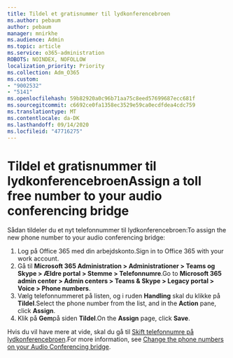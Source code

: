 ```yaml
---
title: Tildel et gratisnummer til lydkonferencebroen
ms.author: pebaum
author: pebaum
manager: mnirkhe
ms.audience: Admin
ms.topic: article
ms.service: o365-administration
ROBOTS: NOINDEX, NOFOLLOW
localization_priority: Priority
ms.collection: Adm_O365
ms.custom:
- "9002532"
- "5141"
ms.openlocfilehash: 59b82920a0c96b71aa75c8eed57699687ecc681f
ms.sourcegitcommit: c6692ce0fa1358ec3529e59ca0ecdfdea4cdc759
ms.translationtype: MT
ms.contentlocale: da-DK
ms.lasthandoff: 09/14/2020
ms.locfileid: "47716275"
---
```

# <a name="assign-a-toll-free-number-to-your-audio-conferencing-bridge"></a><span data-ttu-id="dd8c3-102">Tildel et gratisnummer til lydkonferencebroen</span><span class="sxs-lookup"><span data-stu-id="dd8c3-102">Assign a toll free number to your audio conferencing bridge</span></span>

<span data-ttu-id="dd8c3-103">Sådan tildeler du et nyt telefonnummer til lydkonferencebroen:</span><span class="sxs-lookup"><span data-stu-id="dd8c3-103">To assign the new phone number to your audio conferencing bridge:</span></span>

1. <span data-ttu-id="dd8c3-104">Log på Office 365 med din arbejdskonto.</span><span class="sxs-lookup"><span data-stu-id="dd8c3-104">Sign in to Office 365 with your work account.</span></span>
2. <span data-ttu-id="dd8c3-105">Gå til **Microsoft 365 Administration > Administrationer > Teams og Skype > Ældre portal > Stemme > Telefonnumre**.</span><span class="sxs-lookup"><span data-stu-id="dd8c3-105">Go to **Microsoft 365 admin center > Admin centers > Teams & Skype > Legacy portal > Voice > Phone numbers**.</span></span>
3. <span data-ttu-id="dd8c3-106">Vælg telefonnummeret på listen, og i ruden **Handling** skal du klikke på **Tildel**.</span><span class="sxs-lookup"><span data-stu-id="dd8c3-106">Select the phone number from the list, and in the **Action** pane, click **Assign**.</span></span>
4. <span data-ttu-id="dd8c3-107">Klik på **Gem**på siden **Tildel**.</span><span class="sxs-lookup"><span data-stu-id="dd8c3-107">On the **Assign** page, click **Save**.</span></span>

<span data-ttu-id="dd8c3-108">Hvis du vil have mere at vide, skal du gå til [Skift telefonnumre på lydkonferencebroen](https://docs.microsoft.com/MicrosoftTeams/change-the-phone-numbers-on-your-audio-conferencing-bridge).</span><span class="sxs-lookup"><span data-stu-id="dd8c3-108">For more information, see [Change the phone numbers on your Audio Conferencing bridge](https://docs.microsoft.com/MicrosoftTeams/change-the-phone-numbers-on-your-audio-conferencing-bridge).</span></span>
